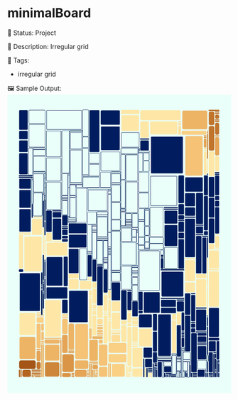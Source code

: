 # minimalBoard

🧪 Status: Project

📎 Description: Irregular grid

🎨 Tags: 
- irregular grid

🖼️ Sample Output:  
<img src="bg1.webp" alt="minimalBoard Sample Output" width="800" />
